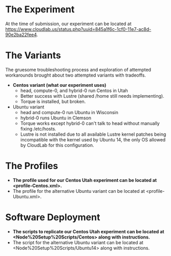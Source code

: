 # The Experiment
At the time of submission, our experiment can be located at <https://www.cloudlab.us/status.php?uuid=845a1f6c-1cf0-11e7-ac8d-90e2ba22fee4>.

# The Variants
The gruesome troubleshooting process and exploration of attempted workarounds brought about two attempted variants with tradeoffs.
* **Centos variant (what our experiment uses)**
	- head, compute-0, and hybrid-0 run Centos in Utah
	- Better success with Lustre (shared /home still needs implementing).
	- Torque is installed, but broken.
* Ubuntu variant
	- head and compute-0 run Ubuntu in Wisconsin
	- hybrid-0 runs Ubuntu in Clemson
	- Torque works except hybrid-0 can't talk to head without manually fixing /etc/hosts.
	- Lustre is not installed due to all available Lustre kernel patches being incompatible with the kernel used by Ubuntu 14, the only OS allowed by CloudLab for this configuration.

# The Profiles
* **The profile used for our Centos Utah experiment can be located at <profile-Centos.xml>.**
* The profile for the alternative Ubuntu variant can be located at <profile-Ubuntu.xml>.

# Software Deployment
* **The scripts to replicate our Centos Utah experiment can be located at <Node%20Setup%20Scripts/Centos> along with instructions.**
* The script for the alternative Ubuntu variant can be located at <Node%20Setup%20Scripts/Ubuntu14> along with instructions.
